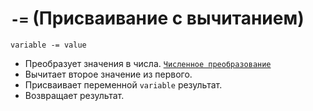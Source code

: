 # `-=` (Присваивание с вычитанием)

`variable -= value`

- Преобразует значения в числа. [`Численное преобразование`](<../Теория Общее/Преобразование (численное).md>)
- Вычитает второе значение из первого.
- Присваивает переменной `variable` результат.
- Возвращает результат.
